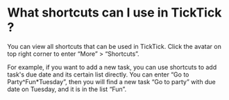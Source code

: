 # What shortcuts can I use in TickTick ?
You can view all shortcuts that can be used in TickTick. Click the avatar on top right corner to enter “More” > “Shortcuts”.

For example, if you want to add a new task, you can use shortcuts to add task's due date and its certain list directly. You can enter “Go to Party^Fun*Tuesday”, then you will find a new task “Go to party” with due date on Tuesday, and it is in the list “Fun”.
